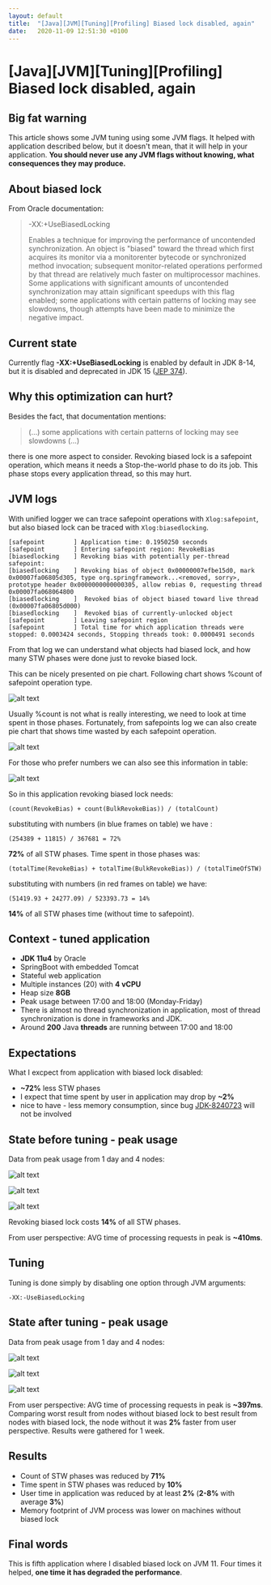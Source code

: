 ```yaml
---
layout: default
title:  "[Java][JVM][Tuning][Profiling] Biased lock disabled, again"
date:   2020-11-09 12:51:30 +0100
---
```


# [Java][JVM][Tuning][Profiling] Biased lock disabled, again
## Big fat warning

This article shows some JVM tuning using some JVM flags. It helped with application described below, but it doesn't mean, that it will help in your application. 
**You should never use any JVM flags without knowing, what consequences they may produce.**

## About biased lock
From Oracle documentation:

> -XX:+UseBiasedLocking 
> 
>Enables a technique for improving the performance of uncontended synchronization. An object is "biased" toward the thread which first acquires its monitor via a monitorenter bytecode or synchronized method invocation; subsequent monitor-related operations performed by that thread are relatively much faster on multiprocessor machines. Some applications with significant amounts of uncontended synchronization may attain significant speedups with this flag enabled; some applications with certain patterns of locking may see slowdowns, though attempts have been made to minimize the negative impact.

## Current state

Currently flag **-XX:+UseBiasedLocking** is enabled by default in JDK 8-14, but it is disabled and deprecated in JDK 15 ([JEP 374](https://openjdk.java.net/jeps/374)).

## Why this optimization can hurt?
Besides the fact, that documentation mentions:

> (...) some applications with certain patterns of locking may see slowdowns (...)

there is one more aspect to consider. Revoking biased lock is a safepoint operation, which means it needs a Stop-the-world phase to do its job. This phase stops every application thread, so this may hurt. 

## JVM logs
With unified logger we can trace safepoint operations with ```Xlog:safepoint```, but also biased lock can be traced with ```Xlog:biasedlocking```.

```
[safepoint        ] Application time: 0.1950250 seconds
[safepoint        ] Entering safepoint region: RevokeBias
[biasedlocking    ] Revoking bias with potentially per-thread safepoint:
[biasedlocking    ] Revoking bias of object 0x00000007efbe15d0, mark 0x00007fa06805d305, type org.springframework...<removed, sorry>, prototype header 0x0000000000000305, allow rebias 0, requesting thread 0x00007fa068064800
[biasedlocking    ]  Revoked bias of object biased toward live thread (0x00007fa06805d000)
[biasedlocking    ]  Revoked bias of currently-unlocked object
[safepoint        ] Leaving safepoint region
[safepoint        ] Total time for which application threads were stopped: 0.0003424 seconds, Stopping threads took: 0.0000491 seconds
```

From that log we can understand what objects had biased lock, and how many STW phases were done just to revoke biased lock.

This can be nicely presented on pie chart. Following chart shows %count of safepoint operation type.

![alt text](/assets/biased/0.jpeg "chart 0")

Usually %count is not what is really interesting, we need to look at time spent in those phases. Fortunately, from safepoints log we can also create pie chart that shows time wasted by each safepoint operation. 

![alt text](/assets/biased/1.jpeg "chart 1")

For those who prefer numbers we can also see this information in table:

![alt text](/assets/biased/2.png "chart 2")

So in this application revoking biased lock needs:

```
(count(RevokeBias) + count(BulkRevokeBias)) / (totalCount)
```
substituting with numbers (in blue frames on table) we have :

```
(254389 + 11815) / 367681 = 72%
```
**72%** of all STW phases. Time spent in those phases was:

```
(totalTime(RevokeBias) + totalTime(BulkRevokeBias)) / (totalTimeOfSTW)
```
substituting with numbers (in red frames on table) we have:

```
(51419.93 + 24277.09) / 523393.73 = 14%
```
**14%** of all STW phases time (without time to safepoint).

## Context - tuned application 
* **JDK 11u4** by Oracle
* SpringBoot with embedded Tomcat
* Stateful web application
* Multiple instances (20) with **4 vCPU**
* Heap size **8GB**
* Peak usage between 17:00 and 18:00 (Monday-Friday)
* There is almost no thread synchronization in application, most of thread synchronization is done in frameworks and JDK.
* Around **200** Java **threads** are running between 17:00 and 18:00

## Expectations
What I excpect from application with biased lock disabled:

* **~72%** less STW phases
* I expect that time spent by user in application may drop by **~2%**
* nice to have - less memory consumption, since bug [JDK-8240723](http://bugs.openjdk.java.net/browse/JDK-8240723) will not be involved

## State before tuning - peak usage
Data from peak usage from 1 day and 4 nodes:

![alt text](/assets/biased/3.jpeg "chart 3")

![alt text](/assets/biased/4.jpeg "chart 4")

![alt text](/assets/biased/5.png "chart 5")

Revoking biased lock costs **14%** of all STW phases.

From user perspective: AVG time of processing requests in peak is **~410ms**.

## Tuning
Tuning is done simply by disabling one option through JVM arguments:

```-XX:-UseBiasedLocking```

## State after tuning - peak usage

Data from peak usage from 1 day and 4 nodes:

![alt text](/assets/biased/6.jpeg "chart 6")

![alt text](/assets/biased/7.jpeg "chart 7")

![alt text](/assets/biased/8.png "chart 8")

From user perspective: AVG time of processing requests in peak is **~397ms**. 
Comparing worst result from nodes without biased lock to best result from nodes with biased lock,
the node without it was **2%** faster from user perspective. Results were gathered for 1 week.

## Results

* Count of STW phases was reduced by **71%**
* Time spent in STW phases was reduced by **10%**
* User time in application was reduced by at least **2%** (**2-8%** with average **3%**)
* Memory footprint of JVM process was lower on machines without biased lock

## Final words

This is fifth application where I disabled biased lock on JVM 11. Four times it helped, **one time it has degraded the performance**.

